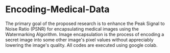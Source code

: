 # Encoding-Medical-Data
The primary goal of the proposed research is to enhance the Peak Signal to Noise Ratio (PSNR) for encapsulating medical images using the Watermarking Algorithm.  Image encapsulation is the process of encoding a secret image into some other image's pixel values without appreciably lowering the image's quality. All codes are executed using google colab.
